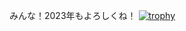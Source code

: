 みんな！2023年もよろしくね！
[![trophy](https://github-profile-trophy.vercel.app/?username=ryo-ma)](https://github.com/ryo-ma/github-profile-trophy)
